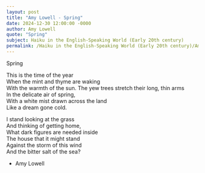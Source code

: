 ```yaml
---
layout: post
title: "Amy Lowell - Spring"
date: 2024-12-30 12:00:00 -0000
author: Amy Lowell
quote: "Spring"
subject: Haiku in the English-Speaking World (Early 20th century)
permalink: /Haiku in the English-Speaking World (Early 20th century)/Amy Lowell/Amy Lowell - Spring
---
```


Spring

This is the time of the year  
When the mint and thyme are waking  
With the warmth of the sun.
The yew trees stretch their long, thin arms  
In the delicate air of spring,  
With a white mist drawn across the land  
Like a dream gone cold.

I stand looking at the grass  
And thinking of getting home,  
What dark figures are needed inside  
The house that it might stand  
Against the storm of this wind  
And the bitter salt of the sea?

- Amy Lowell
